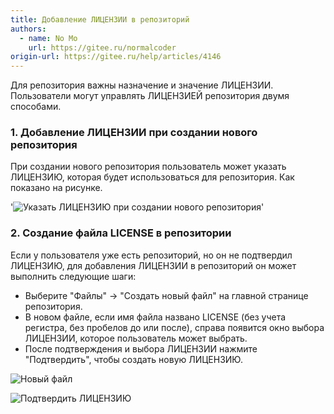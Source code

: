 ```yaml
---
title: Добавление ЛИЦЕНЗИИ в репозиторий
authors:
  - name: No Mo
    url: https://gitee.ru/normalcoder
origin-url: https://gitee.ru/help/articles/4146
---
```


Для репозитория важны назначение и значение ЛИЦЕНЗИИ. Пользователи могут управлять ЛИЦЕНЗИЕЙ репозитория двумя способами.

### 1. Добавление ЛИЦЕНЗИИ при создании нового репозитория

При создании нового репозитория пользователь может указать ЛИЦЕНЗИЮ, которая будет использоваться для репозитория. Как показано на рисунке.

'![Указать ЛИЦЕНЗИЮ при создании нового репозитория](https://images.gitee.ru/uploads/images/2018/0814/111750_67f0e6a1_551147.png 'Указать ЛИЦЕНЗИЮ при создании нового репозитория')'

### 2. Создание файла LICENSE в репозитории

Если у пользователя уже есть репозиторий, но он не подтвердил ЛИЦЕНЗИЮ, для добавления ЛИЦЕНЗИИ в репозиторий он может выполнить следующие шаги:

- Выберите "Файлы" -> "Создать новый файл" на главной странице репозитория.
- В новом файле, если имя файла названо LICENSE (без учета регистра, без пробелов до или после), справа появится окно выбора ЛИЦЕНЗИИ, которое пользователь может выбрать.
- После подтверждения и выбора ЛИЦЕНЗИИ нажмите "Подтвердить", чтобы создать новую ЛИЦЕНЗИЮ.

![Новый файл](https://images.gitee.ru/uploads/images/2018/0814/112354_75681317_551147.png "Новый файл")

![Подтвердить ЛИЦЕНЗИЮ](https://images.gitee.ru/uploads/images/2018/0814/112957_580682a5_551147.png "Подтвердить ЛИЦЕНЗИЮ")